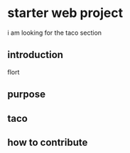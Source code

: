 # starter web project

i am looking for the taco section

## introduction

flort

## purpose


## taco


## how to contribute